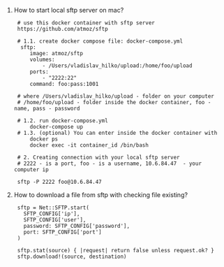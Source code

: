1. How to start local sftp server on mac?

        # use this docker container with sftp server
        https://github.com/atmoz/sftp

        # 1.1. create docker compose file: docker-compose.yml        
         sftp:
            image: atmoz/sftp
            volumes:
                - /Users/vladislav_hilko/upload:/home/foo/upload
            ports:
                - "2222:22"
            command: foo:pass:1001
 
        # where /Users/vladislav_hilko/upload - folder on your computer
        # /home/foo/upload - folder inside the docker container, foo - name, pass - password
        
        # 1.2. run docker-compose.yml
            docker-compose up
        # 1.3. (optional) You can enter inside the docker container with
            docker ps
            docker exec -it container_id /bin/bash
            
        # 2. Creating connection with your local sftp server
        # 2222 - is a port, foo - is a username, 10.6.84.47  - your computer ip

        sftp -P 2222 foo@10.6.84.47 
 
2. How to download a file from sftp with checking file existing?
            
        sftp = Net::SFTP.start(
          SFTP_CONFIG['ip'],
          SFTP_CONFIG['user'],
          password: SFTP_CONFIG['password'],
          port: SFTP_CONFIG['port']
        )

        sftp.stat(source) { |request| return false unless request.ok? }
        sftp.download!(source, destination)
